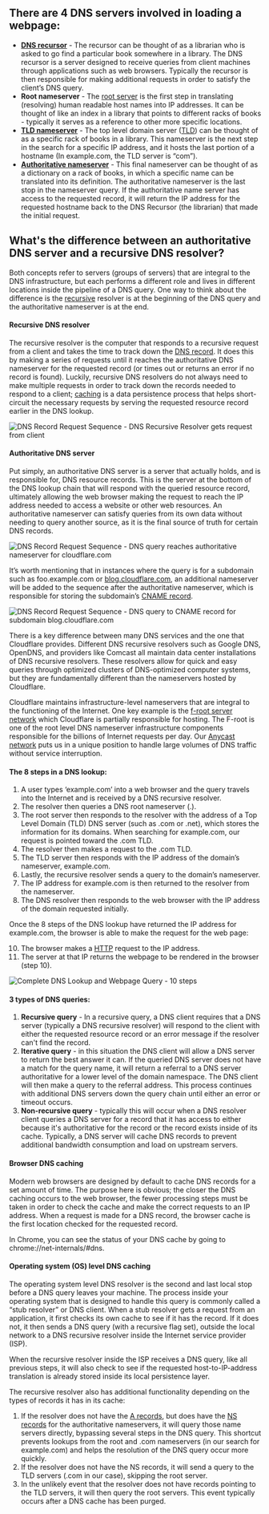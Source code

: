 ## There are 4 DNS servers involved in loading a webpage:

- **[DNS recursor](https://www.cloudflare.com/learning/dns/dns-server-types/)** - The recursor can be thought of as a librarian who is asked to go find a particular book somewhere in a library. The DNS recursor is a server designed to receive queries from client machines through applications such as web browsers. Typically the recursor is then responsible for making additional requests in order to satisfy the client’s DNS query.
- **Root nameserver** - The [root server](https://www.cloudflare.com/learning/dns/glossary/dns-root-server/) is the first step in translating (resolving) human readable host names into IP addresses. It can be thought of like an index in a library that points to different racks of books - typically it serves as a reference to other more specific locations.
- **[TLD nameserver](https://www.cloudflare.com/learning/dns/dns-server-types/)** - The top level domain server ([TLD](https://www.cloudflare.com/learning/dns/top-level-domain/)) can be thought of as a specific rack of books in a library. This nameserver is the next step in the search for a specific IP address, and it hosts the last portion of a hostname (In example.com, the TLD server is “com”).
- **[Authoritative nameserver](https://www.cloudflare.com/learning/dns/dns-server-types/)** - This final nameserver can be thought of as a dictionary on a rack of books, in which a specific name can be translated into its definition. The authoritative nameserver is the last stop in the nameserver query. If the authoritative name server has access to the requested record, it will return the IP address for the requested hostname back to the DNS Recursor (the librarian) that made the initial request.

## What's the difference between an authoritative DNS server and a recursive DNS resolver?

Both concepts refer to servers (groups of servers) that are integral to the DNS infrastructure, but each performs a different role and lives in different locations inside the pipeline of a DNS query. One way to think about the difference is the [recursive](https://www.cloudflare.com/learning/dns/what-is-recursive-dns/) resolver is at the beginning of the DNS query and the authoritative nameserver is at the end.

#### Recursive DNS resolver

The recursive resolver is the computer that responds to a recursive request from a client and takes the time to track down the [DNS record](https://www.cloudflare.com/learning/dns/dns-records/). It does this by making a series of requests until it reaches the authoritative DNS nameserver for the requested record (or times out or returns an error if no record is found). Luckily, recursive DNS resolvers do not always need to make multiple requests in order to track down the records needed to respond to a client; [caching](https://www.cloudflare.com/learning/cdn/what-is-caching/) is a data persistence process that helps short-circuit the necessary requests by serving the requested resource record earlier in the DNS lookup.

![DNS Record Request Sequence - DNS Recursive Resolver gets request from client](https://cf-assets.www.cloudflare.com/slt3lc6tev37/3NOmAzkfPG8FTA8zLc7Li8/8efda230b212c0de2d3bbcb408507b1e/dns_record_request_sequence_recursive_resolver.png "DNS Record Request Sequence - Recursive Resolver")

#### Authoritative DNS server

Put simply, an authoritative DNS server is a server that actually holds, and is responsible for, DNS resource records. This is the server at the bottom of the DNS lookup chain that will respond with the queried resource record, ultimately allowing the web browser making the request to reach the IP address needed to access a website or other web resources. An authoritative nameserver can satisfy queries from its own data without needing to query another source, as it is the final source of truth for certain DNS records.

![DNS Record Request Sequence - DNS query reaches authoritative nameserver for cloudflare.com](https://cf-assets.www.cloudflare.com/slt3lc6tev37/6Cxvsc4NOvmU4pPkKbkDmP/a7588a4c8a3c187e9175a40fa1b3d548/dns_record_request_sequence_authoritative_nameserver.png "DNS Record Request Sequence - Authoritative Nameserver")

It’s worth mentioning that in instances where the query is for a subdomain such as foo.example.com or [blog.cloudflare.com](https://blog.cloudflare.com/), an additional nameserver will be added to the sequence after the authoritative nameserver, which is responsible for storing the subdomain’s [CNAME record](https://www.cloudflare.com/learning/dns/dns-records/dns-cname-record/).

![DNS Record Request Sequence - DNS query to CNAME record for subdomain blog.cloudflare.com](https://cf-assets.www.cloudflare.com/slt3lc6tev37/1O1o3jhs0ztWsD00k8RLIJ/f33c1793a7e21cb92678c1f35ef1b245/dns_record_request_sequence_cname_subdomain.png "DNS Record Request Sequence - CNAME record for subdomain")

There is a key difference between many DNS services and the one that Cloudflare provides. Different DNS recursive resolvers such as Google DNS, OpenDNS, and providers like Comcast all maintain data center installations of DNS recursive resolvers. These resolvers allow for quick and easy queries through optimized clusters of DNS-optimized computer systems, but they are fundamentally different than the nameservers hosted by Cloudflare.

Cloudflare maintains infrastructure-level nameservers that are integral to the functioning of the Internet. One key example is the [f-root server network](https://blog.cloudflare.com/f-root/) which Cloudflare is partially responsible for hosting. The F-root is one of the root level DNS nameserver infrastructure components responsible for the billions of Internet requests per day. Our [Anycast network](https://www.cloudflare.com/learning/cdn/glossary/anycast-network/) puts us in a unique position to handle large volumes of DNS traffic without service interruption.

#### The 8 steps in a DNS lookup:

1. A user types ‘example.com’ into a web browser and the query travels into the Internet and is received by a DNS recursive resolver.
2. The resolver then queries a DNS root nameserver (.).
3. The root server then responds to the resolver with the address of a Top Level Domain (TLD) DNS server (such as .com or .net), which stores the information for its domains. When searching for example.com, our request is pointed toward the .com TLD.
4. The resolver then makes a request to the .com TLD.
5. The TLD server then responds with the IP address of the domain’s nameserver, example.com.
6. Lastly, the recursive resolver sends a query to the domain’s nameserver.
7. The IP address for example.com is then returned to the resolver from the nameserver.
8. The DNS resolver then responds to the web browser with the IP address of the domain requested initially.

Once the 8 steps of the DNS lookup have returned the IP address for example.com, the browser is able to make the request for the web page:

10. The browser makes a [HTTP](https://www.cloudflare.com/learning/ddos/glossary/hypertext-transfer-protocol-http/) request to the IP address.
11. The server at that IP returns the webpage to be rendered in the browser (step 10).

![Complete DNS Lookup and Webpage Query - 10 steps](https://cf-assets.www.cloudflare.com/slt3lc6tev37/1NzaAqpEFGjqTZPAS02oNv/bf7b3f305d9c35bde5c5b93a519ba6d5/what_is_a_dns_server_dns_lookup.png "Complete DNS Lookup and Webpage Query")

#### 3 types of DNS queries:

1. **Recursive query** - In a recursive query, a DNS client requires that a DNS server (typically a DNS recursive resolver) will respond to the client with either the requested resource record or an error message if the resolver can't find the record.
2. **Iterative query** - in this situation the DNS client will allow a DNS server to return the best answer it can. If the queried DNS server does not have a match for the query name, it will return a referral to a DNS server authoritative for a lower level of the domain namespace. The DNS client will then make a query to the referral address. This process continues with additional DNS servers down the query chain until either an error or timeout occurs.
3. **Non-recursive query** - typically this will occur when a DNS resolver client queries a DNS server for a record that it has access to either because it's authoritative for the record or the record exists inside of its cache. Typically, a DNS server will cache DNS records to prevent additional bandwidth consumption and load on upstream servers.

#### Browser DNS caching

Modern web browsers are designed by default to cache DNS records for a set amount of time. The purpose here is obvious; the closer the DNS caching occurs to the web browser, the fewer processing steps must be taken in order to check the cache and make the correct requests to an IP address. When a request is made for a DNS record, the browser cache is the first location checked for the requested record.

In Chrome, you can see the status of your DNS cache by going to chrome://net-internals/#dns.

#### Operating system (OS) level DNS caching

The operating system level DNS resolver is the second and last local stop before a DNS query leaves your machine. The process inside your operating system that is designed to handle this query is commonly called a “stub resolver” or DNS client. When a stub resolver gets a request from an application, it first checks its own cache to see if it has the record. If it does not, it then sends a DNS query (with a recursive flag set), outside the local network to a DNS recursive resolver inside the Internet service provider (ISP).

When the recursive resolver inside the ISP receives a DNS query, like all previous steps, it will also check to see if the requested host-to-IP-address translation is already stored inside its local persistence layer.

The recursive resolver also has additional functionality depending on the types of records it has in its cache:

1. If the resolver does not have the [A records](https://www.cloudflare.com/learning/dns/dns-records/dns-a-record/), but does have the [NS records](https://www.cloudflare.com/learning/dns/dns-records/dns-ns-record/) for the authoritative nameservers, it will query those name servers directly, bypassing several steps in the DNS query. This shortcut prevents lookups from the root and .com nameservers (in our search for example.com) and helps the resolution of the DNS query occur more quickly.
2. If the resolver does not have the NS records, it will send a query to the TLD servers (.com in our case), skipping the root server.
3. In the unlikely event that the resolver does not have records pointing to the TLD servers, it will then query the root servers. This event typically occurs after a DNS cache has been purged.